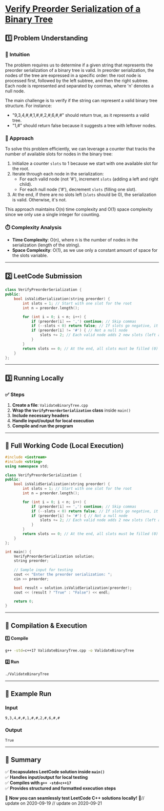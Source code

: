 # **[Verify Preorder Serialization of a Binary Tree](https://leetcode.com/problems/verify-preorder-serialization-of-a-binary-tree/description/)**  

## **1️⃣ Problem Understanding**  
### **📌 Intuition**  
The problem requires us to determine if a given string that represents the preorder serialization of a binary tree is valid. In preorder serialization, the nodes of the tree are expressed in a specific order: the root node is processed first, followed by the left subtree, and then the right subtree. Each node is represented and separated by commas, where 'n' denotes a null node.

The main challenge is to verify if the string can represent a valid binary tree structure. For instance:
- "9,3,4,#,#,1,#,#,2,#,6,#,#" should return true, as it represents a valid tree.
- "1,#" should return false because it suggests a tree with leftover nodes.

### **🚀 Approach**  
To solve this problem efficiently, we can leverage a counter that tracks the number of available slots for nodes in the binary tree:
1. Initialize a counter `slots` to 1 because we start with one available slot for the root.
2. Iterate through each node in the serialization:
   - For each valid node (not '#'), increment `slots` (adding a left and right child).
   - For each null node ('#'), decrement `slots` (filling one slot).
3. At the end, if there are no slots left (`slots` should be 0), the serialization is valid. Otherwise, it's not.

This approach maintains O(n) time complexity and O(1) space complexity since we only use a single integer for counting.

### **⏱️ Complexity Analysis**  
- **Time Complexity**: O(n), where n is the number of nodes in the serialization (length of the string).
- **Space Complexity**: O(1), as we use only a constant amount of space for the slots variable.

---  

## **2️⃣ LeetCode Submission**  
```cpp
class VerifyPreorderSerialization {
public:
    bool isValidSerialization(string preorder) {
        int slots = 1; // Start with one slot for the root
        int n = preorder.length();

        for (int i = 0; i < n; i++) {
            if (preorder[i] == ',') continue; // Skip commas
            if (--slots < 0) return false; // If slots go negative, it's invalid
            if (preorder[i] != '#') { // Not a null node
                slots += 2; // Each valid node adds 2 new slots (left and right)
            }
        }
        return slots == 0; // At the end, all slots must be filled (0)
    }
};
```  

---  

## **3️⃣ Running Locally**  
### **✅ Steps**  
1. **Create a file**: `ValidateBinaryTree.cpp`  
2. **Wrap the `VerifyPreorderSerialization` class** inside `main()`  
3. **Include necessary headers**  
4. **Handle input/output for local execution**  
5. **Compile and run the program**  

---  

## **📝 Full Working Code (Local Execution)**  
```cpp
#include <iostream>
#include <string>
using namespace std;

class VerifyPreorderSerialization {
public:
    bool isValidSerialization(string preorder) {
        int slots = 1; // Start with one slot for the root
        int n = preorder.length();

        for (int i = 0; i < n; i++) {
            if (preorder[i] == ',') continue; // Skip commas
            if (--slots < 0) return false; // If slots go negative, it's invalid
            if (preorder[i] != '#') { // Not a null node
                slots += 2; // Each valid node adds 2 new slots (left and right)
            }
        }
        return slots == 0; // At the end, all slots must be filled (0)
    }
};

int main() {
    VerifyPreorderSerialization solution;
    string preorder;
    
    // Sample input for testing
    cout << "Enter the preorder serialization: ";
    cin >> preorder;

    bool result = solution.isValidSerialization(preorder);
    cout << (result ? "True" : "False") << endl;

    return 0;
}
```  

---  

## **🔧 Compilation & Execution**  
#### **1️⃣ Compile**  
```bash
g++ -std=c++17 ValidateBinaryTree.cpp -o ValidateBinaryTree
```  

#### **2️⃣ Run**  
```bash
./ValidateBinaryTree
```  

---  

## **🎯 Example Run**  
### **Input**  
```
9,3,4,#,#,1,#,#,2,#,6,#,#
```  
### **Output**  
```
True
```  

---  

## **📌 Summary**  
✅ **Encapsulates LeetCode solution inside `main()`**  
✅ **Handles input/output for local testing**  
✅ **Compiles with `g++ -std=c++17`**  
✅ **Provides structured and formatted execution steps**  

🚀 **Now you can seamlessly test LeetCode C++ solutions locally!** 🚀// update on 2020-09-19
// update on 2020-09-21
